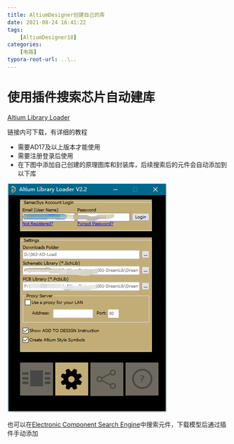 ```yaml
---
title: AltiumDesigner创建自己的库
date: 2021-08-24 16:41:22
tags: 
    [AltiumDesigner18] 
categories: 
    [电路]
typora-root-url: ..\..
---
```


# 使用插件搜索芯片自动建库

[Altium Library Loader](https://www.samacsys.com/altium-designer-library-instructions/)

链接内可下载，有详细的教程

+ 需要AD17及以上版本才能使用
+ 需要注册登录后使用
+ 在下图中添加自己创建的原理图库和封装库，后续搜索后的元件会自动添加到以下库

![01](/images/AltiumDesigner创建自己的库/01.png)

也可以在[Electronic Component Search Engine](https://componentsearchengine.com/)中搜索元件，下载模型后通过插件手动添加




